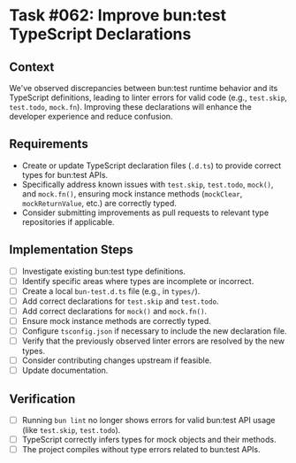 # Task #062: Improve bun:test TypeScript Declarations

## Context

We've observed discrepancies between bun:test runtime behavior and its TypeScript definitions, leading to linter errors for valid code (e.g., `test.skip`, `test.todo`, `mock.fn`). Improving these declarations will enhance the developer experience and reduce confusion.

## Requirements

- Create or update TypeScript declaration files (`.d.ts`) to provide correct types for bun:test APIs.
- Specifically address known issues with `test.skip`, `test.todo`, `mock()`, and `mock.fn()`, ensuring mock instance methods (`mockClear`, `mockReturnValue`, etc.) are correctly typed.
- Consider submitting improvements as pull requests to relevant type repositories if applicable.

## Implementation Steps

- [ ] Investigate existing bun:test type definitions.
- [ ] Identify specific areas where types are incomplete or incorrect.
- [ ] Create a local `bun-test.d.ts` file (e.g., in `types/`).
- [ ] Add correct declarations for `test.skip` and `test.todo`.
- [ ] Add correct declarations for `mock()` and `mock.fn()`.
- [ ] Ensure mock instance methods are correctly typed.
- [ ] Configure `tsconfig.json` if necessary to include the new declaration file.
- [ ] Verify that the previously observed linter errors are resolved by the new types.
- [ ] Consider contributing changes upstream if feasible.
- [ ] Update documentation.

## Verification

- [ ] Running `bun lint` no longer shows errors for valid bun:test API usage (like `test.skip`, `test.todo`).
- [ ] TypeScript correctly infers types for mock objects and their methods.
- [ ] The project compiles without type errors related to bun:test APIs.
